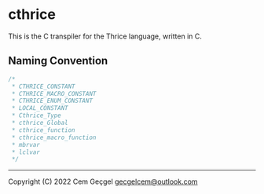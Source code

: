 <!-- SPDX-FileCopyrightText: 2022 Cem Geçgel <gecgelcem@outlook.com> -->
<!-- SPDX-License-Identifier: GPL-3.0-or-later -->

# cthrice

This is the C transpiler for the Thrice language, written in C.

## Naming Convention

```C
/*
 * CTHRICE_CONSTANT
 * CTHRICE_MACRO_CONSTANT
 * CTHRICE_ENUM_CONSTANT
 * LOCAL_CONSTANT
 * Cthrice_Type
 * cthrice_Global
 * cthrice_function
 * cthrice_macro_function
 * mbrvar
 * lclvar
 */
```

---

Copyright (C) 2022 Cem Geçgel <gecgelcem@outlook.com>
